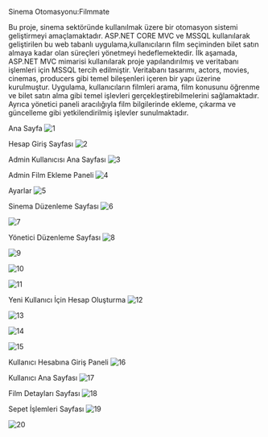 Sinema Otomasyonu:Filmmate

Bu proje, sinema sektöründe kullanılmak üzere bir otomasyon sistemi geliştirmeyi amaçlamaktadır. ASP.NET CORE MVC ve MSSQL kullanılarak geliştirilen bu web tabanlı uygulama,kullanıcıların film seçiminden bilet satın almaya kadar olan süreçleri yönetmeyi hedeflemektedir.
İlk aşamada, ASP.NET MVC mimarisi kullanılarak proje yapılandırılmış ve veritabanı işlemleri için MSSQL tercih edilmiştir. Veritabanı tasarımı, actors, movies, cinemas, producers gibi temel bileşenleri  içeren bir yapı üzerine kurulmuştur. 
Uygulama, kullanıcıların filmleri arama, film konusunu öğrenme ve bilet satın alma gibi temel işlevleri gerçekleştirebilmelerini sağlamaktadır. Ayrıca yönetici paneli aracılığıyla film bilgilerinde ekleme, çıkarma ve güncelleme gibi yetkilendirilmiş işlevler 
sunulmaktadır.

Ana Sayfa
![1](https://github.com/gulsum04/sinemaOtamasyonu/assets/149891161/0d03a350-ef19-421b-ad9c-d692d85f55ce)

Hesap Giriş Sayfası
![2](https://github.com/gulsum04/sinemaOtamasyonu/assets/149891161/91ff347b-f8f5-4ef5-b1b9-f4f73f6bdd90)

Admin Kullanıcısı Ana Sayfası
![3](https://github.com/gulsum04/sinemaOtamasyonu/assets/149891161/cc5a4606-94e1-4853-83ae-800c2f4a39a8)

Admin Film Ekleme Paneli
![4](https://github.com/gulsum04/sinemaOtamasyonu/assets/149891161/d423f2c3-873c-4e99-87e9-672a70cf3b31)

Ayarlar
![5](https://github.com/gulsum04/sinemaOtamasyonu/assets/149891161/add78cdb-8db2-4e19-bee1-753268e0cf6d)

Sinema Düzenleme Sayfası
![6](https://github.com/gulsum04/sinemaOtamasyonu/assets/149891161/d764d3e2-fa95-4f29-b400-aa49f00faac9)

![7](https://github.com/gulsum04/sinemaOtamasyonu/assets/149891161/37e2d54c-4160-4348-a711-c58a9609960c)

Yönetici Düzenleme Sayfası
![8](https://github.com/gulsum04/sinemaOtamasyonu/assets/149891161/8c0505a8-47fd-447b-bab6-5fca8ce21a19)

![9](https://github.com/gulsum04/sinemaOtamasyonu/assets/149891161/16cee846-8c70-49a6-8206-cfbf6956e8f5)

![10](https://github.com/gulsum04/sinemaOtamasyonu/assets/149891161/08542ed6-b043-4808-adf5-8e6437119a13)

![11](https://github.com/gulsum04/sinemaOtamasyonu/assets/149891161/0e972357-c64c-42cc-a2e4-55e63a575113)

Yeni Kullanıcı İçin Hesap Oluşturma
![12](https://github.com/gulsum04/sinemaOtamasyonu/assets/149891161/9bc9f7fe-7d74-46ba-80da-fdcccbaa9438)

![13](https://github.com/gulsum04/sinemaOtamasyonu/assets/149891161/cffe43bb-a443-45a8-ae75-ac1977ad62d0)

![14](https://github.com/gulsum04/sinemaOtamasyonu/assets/149891161/02e8ee6c-2a8f-4f3b-88df-0015d0cd5733)

![15](https://github.com/gulsum04/sinemaOtamasyonu/assets/149891161/76eddb95-b2fc-4982-870b-33b85bb313da)

Kullanıcı Hesabına Giriş Paneli
![16](https://github.com/gulsum04/sinemaOtamasyonu/assets/149891161/a94073b7-aadf-4dee-9229-e80656d2ac93)

Kullanıcı Ana Sayfası
![17](https://github.com/gulsum04/sinemaOtamasyonu/assets/149891161/4ae71f51-8be4-4fff-b691-eac325511450)

Film Detayları Sayfası
![18](https://github.com/gulsum04/sinemaOtamasyonu/assets/149891161/4065d246-03da-4533-81fa-e6f41a42047f)

Sepet İşlemleri Sayfası
![19](https://github.com/gulsum04/sinemaOtamasyonu/assets/149891161/b801b280-a842-456b-b2bd-b2d96b20f421)

![20](https://github.com/gulsum04/sinemaOtamasyonu/assets/149891161/61217201-c34a-4542-a0f8-9cffdff400e3)

